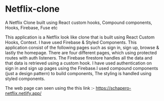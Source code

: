 # Netflix-clone
A Netflix Clone built using React custom hooks, Compound components, Hooks, Firebase, Fuse etc


This application is a Netflix look like clone that is built using React Custom Hooks, Context. I have used Firebase & Styled Components. This application consist of the following pages such as sign in, sign up, browse & lastly the homepage. There are four different pages, which using protected routes with auth listeners. The Firebase firestore handles all the data and that data is retrieved using a custom hook. I have used authentication on sign in and sign up pages using the Firebase.I used compound components (just a design pattern) to build components, The styling is handled using styled components.

The web page can seen using the this link :- https://schapero-netflix.netlify.app/

